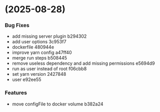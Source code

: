 #  (2025-08-28)


### Bug Fixes

* add missing server plugin b294302
* add user options 3c953f7
* dockerfile 480944e
* improve yarn config a47ff40
* merge run steps b508445
* remove useless dependency and add missing permissions e5694d9
* run as user instead of root f06cbb8
* set yarn version 2427848
* user e92ee55


### Features

* move configFile to docker volume b382a24



